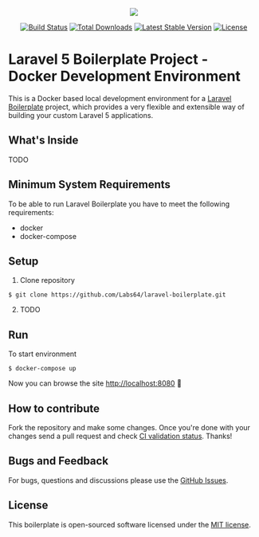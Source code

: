 <p align="center"><img src="https://laravel.com/assets/img/components/logo-laravel.svg"></p>

<p align="center">
<a href="https://travis-ci.org/Labs64/laravel-boilerplate"><img src="https://travis-ci.org/Labs64/laravel-boilerplate.svg" alt="Build Status"></a>
<a href="https://packagist.org/packages/labs64/laravel-boilerplate"><img src="https://poser.pugx.org/labs64/laravel-boilerplate/d/total.svg" alt="Total Downloads"></a>
<a href="https://packagist.org/packages/labs64/laravel-boilerplate"><img src="https://poser.pugx.org/labs64/laravel-boilerplate/v/stable.svg" alt="Latest Stable Version"></a>
<a href="https://packagist.org/packages/labs64/laravel-boilerplate"><img src="https://poser.pugx.org/labs64/laravel-boilerplate/license.svg" alt="License"></a>
</p>

# Laravel 5 Boilerplate Project - Docker Development Environment

This is a Docker based local development environment for a [Laravel Boilerplate](https://github.com/Labs64/laravel-boilerplate) project, which provides a very flexible and extensible way of building your custom Laravel 5 applications.

## What's Inside
TODO

## Minimum System Requirements
To be able to run Laravel Boilerplate you have to meet the following requirements:
- docker
- docker-compose

## Setup
1. Clone repository
```
$ git clone https://github.com/Labs64/laravel-boilerplate.git
```
2. TODO


## Run

To start environment
```
$ docker-compose up
```

Now you can browse the site [http://localhost:8080](https://photolancer.zone)  🙌

## How to contribute

Fork the repository and make some changes.
Once you're done with your changes send a pull request and check [CI validation status](https://travis-ci.org/Labs64/laravel-boilerplate).
Thanks!

## Bugs and Feedback

For bugs, questions and discussions please use the [GitHub Issues](https://github.com/Labs64/laravel-boilerplate/issues).

## License

This boilerplate is open-sourced software licensed under the [MIT license](LICENSE).
